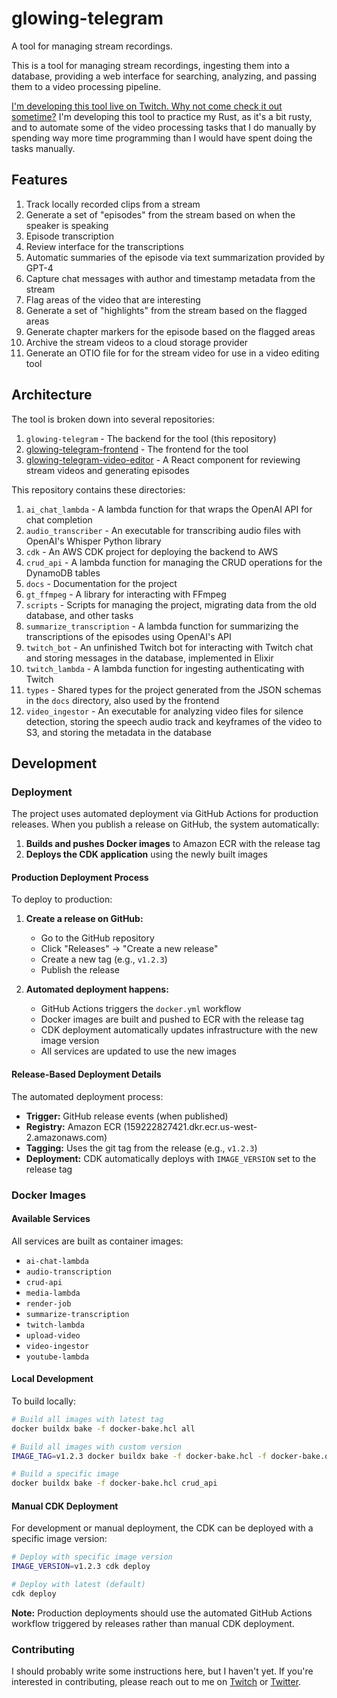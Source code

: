 # glowing-telegram

A tool for managing stream recordings.

This is a tool for managing stream recordings, ingesting them into a database, providing a web interface for searching, analyzing, and passing them to a video processing pipeline.

[I'm developing this tool live on Twitch. Why not come check it out sometime?](https://twitch.tv/saebyn) I'm developing this tool to practice my Rust, as it's a bit rusty, and to automate some of the video processing tasks that I do manually by spending way more time programming than I would have spent doing the tasks manually.

## Features

1. Track locally recorded clips from a stream
1. Generate a set of "episodes" from the stream based on when the speaker is speaking
1. Episode transcription
1. Review interface for the transcriptions
1. Automatic summaries of the episode via text summarization provided by GPT-4
1. Capture chat messages with author and timestamp metadata from the stream
1. Flag areas of the video that are interesting
1. Generate a set of "highlights" from the stream based on the flagged areas
1. Generate chapter markers for the episode based on the flagged areas
1. Archive the stream videos to a cloud storage provider
1. Generate an OTIO file for for the stream video for use in a video editing tool

## Architecture

The tool is broken down into several repositories:

1. `glowing-telegram` - The backend for the tool (this repository)
1. [glowing-telegram-frontend](https:://github.com/saebyn/glowing-telegram-frontend) - The frontend for the tool
1. [glowing-telegram-video-editor](https://github.com/saebyn/glowing-telegram-video-editor) - A React component for reviewing stream videos and generating episodes

This repository contains these directories:

1. `ai_chat_lambda` - A lambda function for that wraps the OpenAI API for chat completion
1. `audio_transcriber` - An executable for transcribing audio files with OpenAI's Whisper Python library
1. `cdk` - An AWS CDK project for deploying the backend to AWS
1. `crud_api` - A lambda function for managing the CRUD operations for the DynamoDB tables
1. `docs` - Documentation for the project
1. `gt_ffmpeg` - A library for interacting with FFmpeg
1. `scripts` - Scripts for managing the project, migrating data from the old database, and other tasks
1. `summarize_transcription` - A lambda function for summarizing the transcriptions of the episodes using OpenAI's API
1. `twitch_bot` - An unfinished Twitch bot for interacting with Twitch chat and storing messages in the database, implemented in Elixir
1. `twitch_lambda` - A lambda function for ingesting authenticating with Twitch
1. `types` - Shared types for the project generated from the JSON schemas in the `docs` directory, also used by the frontend
1. `video_ingestor` - An executable for analyzing video files for silence detection, storing the speech audio track and keyframes of the video to S3, and storing the metadata in the database

## Development

### Deployment

The project uses automated deployment via GitHub Actions for production releases. When you publish a release on GitHub, the system automatically:

1. **Builds and pushes Docker images** to Amazon ECR with the release tag
2. **Deploys the CDK application** using the newly built images

#### Production Deployment Process

To deploy to production:

1. **Create a release on GitHub:**
   - Go to the GitHub repository
   - Click "Releases" → "Create a new release"
   - Create a new tag (e.g., `v1.2.3`)
   - Publish the release

2. **Automated deployment happens:**
   - GitHub Actions triggers the `docker.yml` workflow
   - Docker images are built and pushed to ECR with the release tag
   - CDK deployment automatically updates infrastructure with the new image version
   - All services are updated to use the new images

#### Release-Based Deployment Details

The automated deployment process:
- **Trigger:** GitHub release events (when published)
- **Registry:** Amazon ECR (159222827421.dkr.ecr.us-west-2.amazonaws.com)
- **Tagging:** Uses the git tag from the release (e.g., `v1.2.3`)
- **Deployment:** CDK automatically deploys with `IMAGE_VERSION` set to the release tag

### Docker Images

#### Available Services

All services are built as container images:
- `ai-chat-lambda`
- `audio-transcription` 
- `crud-api`
- `media-lambda`
- `render-job`
- `summarize-transcription`
- `twitch-lambda`
- `upload-video`
- `video-ingestor`
- `youtube-lambda`

#### Local Development

To build locally:
```bash
# Build all images with latest tag
docker buildx bake -f docker-bake.hcl all

# Build all images with custom version
IMAGE_TAG=v1.2.3 docker buildx bake -f docker-bake.hcl -f docker-bake.override.hcl all

# Build a specific image
docker buildx bake -f docker-bake.hcl crud_api
```

#### Manual CDK Deployment

For development or manual deployment, the CDK can be deployed with a specific image version:
```bash
# Deploy with specific image version
IMAGE_VERSION=v1.2.3 cdk deploy

# Deploy with latest (default)
cdk deploy
```

**Note:** Production deployments should use the automated GitHub Actions workflow triggered by releases rather than manual CDK deployment.

### Contributing

I should probably write some instructions here, but I haven't yet. If you're interested in contributing, please reach out to me on [Twitch](https://twitch.tv/saebyn) or [Twitter](https://twitter.com/saebyn).